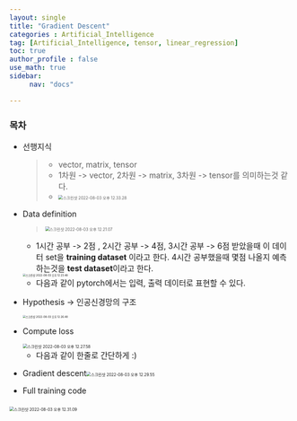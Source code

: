 ```yaml
---
layout: single
title: "Gradient Descent"
categories : Artificial_Intelligence
tag: [Artificial_Intelligence, tensor, linear_regression]
toc: true
author_profile : false
use_math: true
sidebar:
     nav: "docs"

---
```


### 목차

* 선행지식

  >
  >
  >* vector, matrix, tensor
  >* 1차원 -> vector, 2차원 -> matrix,  3차원 -> tensor를 의미하는것 같다. 
  >* <img src="/Users/hyundae/Library/Application Support/typora-user-images/스크린샷 2022-08-03 오후 12.33.28.png" alt="스크린샷 2022-08-03 오후 12.33.28" style="zoom:50%;" />

* Data definition

  ><img src="/Users/hyundae/Library/Application Support/typora-user-images/스크린샷 2022-08-03 오후 12.21.07.png" alt="스크린샷 2022-08-03 오후 12.21.07" style="zoom:50%;" />

  * 1시간 공부 -> 2점 , 2시간 공부 -> 4점, 3시간 공부 -> 6점 받았을때 이 데이터 set을 **training dataset** 이라고 한다. 4시간 공부했을때 몇점 나올지 예측하는것을 **test dataset**이라고 한다.

  <img src="/Users/hyundae/Library/Application Support/typora-user-images/스크린샷 2022-08-03 오후 12.23.48.png" alt="스크린샷 2022-08-03 오후 12.23.48" style="zoom: 33%;" />

  * 다음과 같이 pytorch에서는 입력, 출력 데이터로 표현할 수 있다. 

* Hypothesis -> 인공신경망의 구조 

  <img src="/Users/hyundae/Library/Application Support/typora-user-images/스크린샷 2022-08-03 오후 12.26.48.png" alt="스크린샷 2022-08-03 오후 12.26.48" style="zoom: 33%;" />

  

* Compute loss

  <img src="/Users/hyundae/Library/Application Support/typora-user-images/스크린샷 2022-08-03 오후 12.27.58.png" alt="스크린샷 2022-08-03 오후 12.27.58" style="zoom: 50%;" />

  * 다음과 같이 한줄로 간단하게 :)

* Gradient descent<img src="/Users/hyundae/Library/Application Support/typora-user-images/스크린샷 2022-08-03 오후 12.29.55.png" alt="스크린샷 2022-08-03 오후 12.29.55" style="zoom:50%;" />

* Full training code

​	<img src="/Users/hyundae/Library/Application Support/typora-user-images/스크린샷 2022-08-03 오후 12.31.09.png" alt="스크린샷 2022-08-03 오후 12.31.09" style="zoom:50%;" />